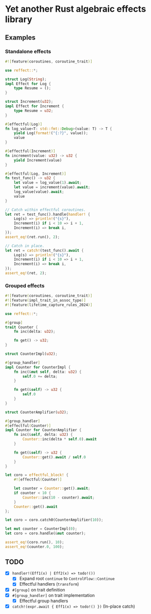 # Yet another Rust algebraic effects library

## Examples

### Standalone effects

```rust
#![feature(coroutines, coroutine_trait)]

use reffect::*;

struct Log(String);
impl Effect for Log {
    type Resume = ();
}

struct Increment(u32);
impl Effect for Increment {
    type Resume = u32;
}

#[effectful(Log)]
fn log_value<T: std::fmt::Debug>(value: T) -> T {
    yield Log(format!("{:?}", value));
    value
}

#[effectful(Increment)]
fn increment(value: u32) -> u32 {
    yield Increment(value)
}

#[effectful(Log, Increment)]
fn test_func() -> u32 {
    let value = log_value(1).await;
    let value = increment(value).await;
    log_value(value).await;
    value
}

// Catch within effectful coroutines.
let ret = test_func().handle(handler! {
    Log(s) => println!("{s}"),
    Increment(i) if i < 10 => i + 1,
    Increment(i) => break i,
});
assert_eq!(ret.run(), 2);

// Catch in place.
let ret = catch!(test_func().await {
    Log(s) => println!("{s}"),
    Increment(i) if i < 10 => i + 1,
    Increment(i) => break i,
});
assert_eq!(ret, 2);

```

### Grouped effects

```rust
#![feature(coroutines, coroutine_trait)]
#![feature(impl_trait_in_assoc_type)]
#![feature(lifetime_capture_rules_2024)]

use reffect::*;

#[group]
trait Counter {
    fn inc(delta: u32);

    fn get() -> u32;
}

struct CounterImpl(u32);

#[group_handler]
impl Counter for CounterImpl {
    fn inc(&mut self, delta: u32) {
        self.0 += delta;
    }

    fn get(&self) -> u32 {
        self.0
    }
}

struct CounterAmplifier(u32);

#[group_handler]
#[effectful(Counter)]
impl Counter for CounterAmplifier {
    fn inc(&self, delta: u32) {
        Counter::inc(delta * self.0).await
    }

    fn get(&self) -> u32 {
        Counter::get().await / self.0
    }
}

let coro = effectful_block! {
    #![effectful(Counter)]

    let counter = Counter::get().await;
    if counter < 10 {
        Counter::inc(10 - counter).await;
    }
    Counter::get().await
};

let coro = coro.catch0(CounterAmplifier(10));

let mut counter = CounterImpl(0);
let coro = coro.handle(&mut counter);

assert_eq!(coro.run(), 10);
assert_eq!(counter.0, 100);
```

## TODO

- [x] `handler!(Eff1(x) | Eff2(x) => todo!())`
  - [x] Expand root `continue` to `ControlFlow::Continue`
  - [x] Effectful handlers (`transform`)
- [x] `#[group]` on trait definition
- [x] `#[group_handler]` on trait implementation
  - [x] Effectful group handlers
- [x] `catch!(expr.await { Eff1(x) => todo!() })` (In-place catch)